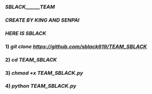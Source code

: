 ### _______SBLACK______TEAM_______

### *CREATE BY KING AND SENPAI*

### *HERE IS SBLACK*

### 1) *git clone https://github.com/sblack619/TEAM_SBLACK*

### 2) *cd TEAM_SBLACK*

### 3) *chmod +x TEAM_SBLACK.py*

### 4) *python TEAM_SBLACK.py*







